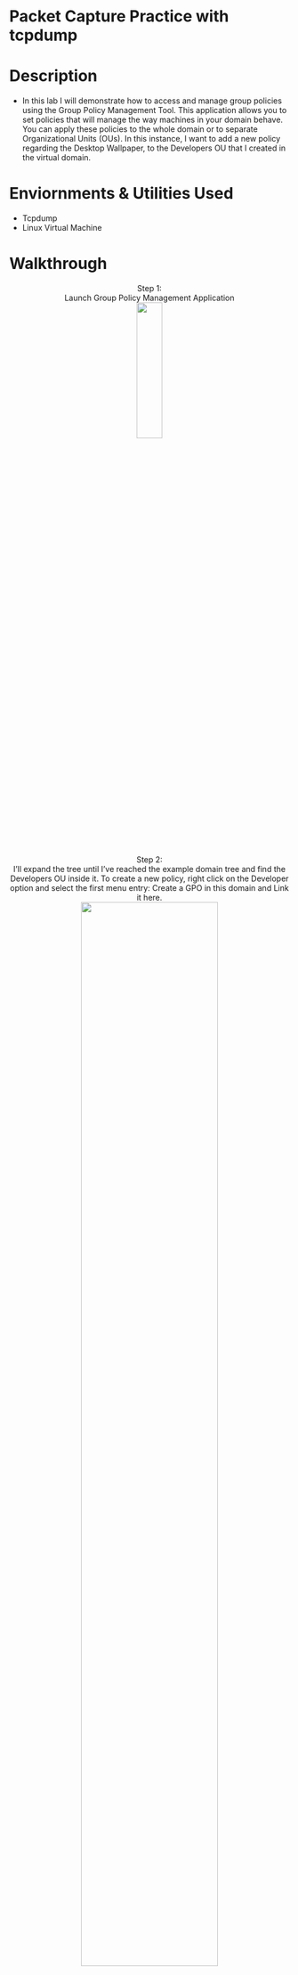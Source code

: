 # Packet Capture Practice with tcpdump

# Description
 - In this lab I will demonstrate how to access and manage group policies using the Group Policy Management Tool. This application allows you to set policies that will manage the way machines in your domain behave. You can apply these policies to the whole domain or to separate Organizational Units (OUs). In this instance, I want to add a new policy regarding the Desktop Wallpaper, to the Developers OU that I created in the virtual domain.
   
# Enviornments & Utilities Used
 - Tcpdump
 - Linux Virtual Machine

# Walkthrough
<p align="center">
Step 1: <br/> Launch Group Policy Management Application 
  <br/>
  <img src="https://i.imgur.com/AxJSw8l.jpg" height="25%" width="30%"
<br/>
  <br />
  <br/>
  Step 2:
  <br /> 
  I’ll expand the tree until I’ve reached the example domain tree and find the Developers OU inside it. To create a new policy, right click on the Developer option and select the first menu entry: Create a GPO in this domain and Link it here.<br/>
  <img src="https://i.imgur.com/098Na3c.jpg" height="70%" width="70%"
<br />
<br />
<br/>
Step 3:
<br/>
 When you click this option, you will be prompted to set a name for the policy and once you do, the policy will get added to the OU.<br/>
  <img src="https://i.imgur.com/gVgFNuL.jpg" height="60%" width="60%"
  <br/>
  <br />
<br/>
Step 4:
<br/>
I want to set a default wallpaper for the machines in the Developers OU, so we will call our policy "New Wallpaper". Once created, I want to edit the policy. To do this, right-click on the entry and click on the first menu entry “Edit".
 <br/>
  <img src="https://i.imgur.com/clHscZw.jpg" height="80%" width="80%"
  <br/>
  <br />
<br/>
Step 5:
<br/>
Since I want to set the wallpaper, I need to navigate to this setting by going to: <br/> 
[User Configuration > Policies > Administrative Templates > Desktop > Desktop] <br/>
This will open a list of possible settings that I can configure, including the Desktop Wallpaper. <br/> To set the wallpaper, double-click on the "Desktop Wallpaper" entry.
 <br/>
  <img src="https://i.imgur.com/f2PcdIh.jpg" height="80%" width="80%"
  <br/>
  <br />
<br/>
Step 6:
<br/>
The window that opens allows you to set the wallpaper. <br/> Click on the “Enabled” button and then enter the file path for the wallpaper.
 <br/>
<img src="https://i.imgur.com/XgBinZL.jpg" height="50%" width="50%"
  <br/>
  <br />
<br/>
Step 7:
<br/>
Once I click OK, the group policy is created! To verify this, <br/> I can go back to the Group Policy Management application and click the Settings tab of the new policy and verify the changes were made.
 <br/>
<img src="https://i.imgur.com/LdqduXS.jpg" height="80%" width="80%"
  <br/>
 <br/>
